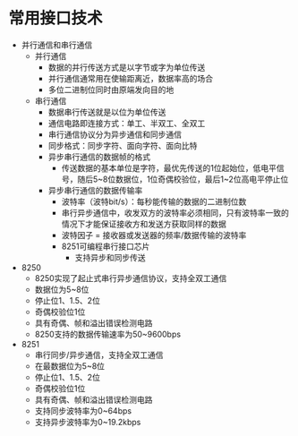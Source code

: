 # 常用接口技术

* 并行通信和串行通信
  * 并行通信
    * 数据的并行传送方式是以字节或字为单位传送
    * 并行通信通常用在使输距离近，数据率高的场合
    * 多位二进制位同时由原端发向目的地
  * 串行通信
    * 数据串行传送就是以位为单位传送
    * 通信电路即连接方式：单工、半双工、全双工
    * 串行通信协议分为异步通信和同步通信
    * 同步格式：同步字符、面向字符、面向比特
    * 异步串行通信的数据帧的格式
      * 传送数据的基本单位是字符，最优先传送的1位起始位，低电平信号，随后5~8位数据位，1位奇偶校验位，最后1~2位高电平停止位
    * 异步串行通信的数据传输率
      * 波特率（波特bit/s）：每秒能传输的数据的二进制位数
      * 串行异步通信中，收发双方的波特率必须相同，只有波特率一致的情况下才能保证接收方和发送方获取同样的数据
      * 波特因子 = 接收器或发送器的频率/数据传输的波特率
      * 8251可编程串行接口芯片
        * 支持异步和同步传送
* 8250
  * 8250实现了起止式串行异步通信协议，支持全双工通信
  * 数据位为5~8位
  * 停止位1、1.5、2位
  * 奇偶校验位1位
  * 具有奇偶、帧和溢出错误检测电路
  * 8250支持的数据传输速率为50~9600bps
* 8251
  * 串行同步/异步通信，支持全双工通信
  * 在最数据位为5~8位
  * 停止位1、1.5、2位
  * 奇偶校验位1位
  * 具有奇偶、帧和溢出错误检测电路
  * 支持同步波特率为0~64bps
  * 支持异步波特率为0~19.2kbps